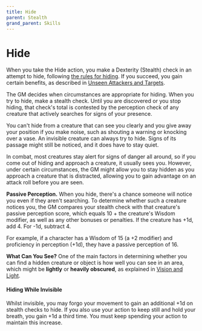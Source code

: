 ```yaml
---
title: Hide
parent: Stealth
grand_parent: Skills
---
```


# Hide
When you take the Hide action, you make a Dexterity (Stealth) check in an attempt to hide, following [the rules for hiding](http://stormchaserroleplaying.com/stormchaserRPG/UsingAbilityScores/UsingEachAbility/Dexterity/#hiding). If you succeed, you gain certain benefits, as described in [Unseen Attackers and Targets](http://stormchaserroleplaying.com/stormchaserRPG/Combat/MakinganAttack/UnseenAttackersandTargets/).

The GM decides when circumstances are appropriate for hiding. When you try to hide, make a stealth check. Until you are discovered or you stop hiding, that check's total is contested by the perception check of any creature that actively searches for signs of your presence.

You can't hide from a creature that can see you clearly and you give away your position if you make noise, such as shouting a warning or knocking over a vase. An invisible creature can always try to hide. Signs of its passage might still be noticed, and it does have to stay quiet.

In combat, most creatures stay alert for signs of danger all around, so if you come out of hiding and approach a creature, it usually sees you. However, under certain circumstances, the GM might allow you to stay hidden as you approach a creature that is distracted, allowing you to gain advantage on an attack roll before you are seen.

**Passive Perception.** When you hide, there's a chance someone will notice you even if they aren't searching. To determine whether such a creature notices you, the GM compares your stealth check with that creature's passive perception score, which equals 10 + the creature's Wisdom modifier, as well as any other bonuses or penalties. If the creature has +1d, add 4. For -1d, subtract 4.

For example, if a character has a Wisdom of 15 (a +2 modifier) and proficiency in perception (+1d), they have a passive perception of 16.

**What Can You See?** One of the main factors in determining whether you can find a hidden creature or object is how well you can see in an area, which might be **lightly** or **heavily obscured**, as explained in [Vision and Light](http://stormchaserroleplaying.com/stormchaserRPG/Adventuring/TheEnvironment/VisionandLight/).


#### Hiding While Invisible
Whilst invisible, you may forgo your movement to gain an additional +1d on stealth checks to hide. If you also use your action to keep still and hold your breath, you gain +1d a third time. You must keep spending your action to maintain this increase.
